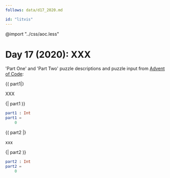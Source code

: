 ```yaml
---
follows: data/d17_2020.md

id: "litvis"
---
```


@import "../css/aoc.less"

# Day 17 (2020): XXX

'Part One' and 'Part Two' puzzle descriptions and puzzle input from [Advent of Code](https://adventofcode.com/2020/day/17):

{( part1|}

XXX

{| part1 )}

```elm {l r}
part1 : Int
part1 =
    0
```

{( part2 |}

xxx

{| part2 )}

```elm {l r}
part2 : Int
part2 =
    0
```
